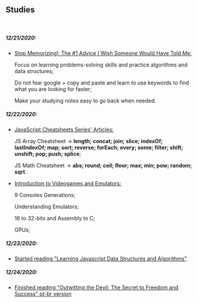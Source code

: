 ## Studies

<br>

##### 12/21/2020:

- [Stop Memorizing!: The #1 Advice I Wish Someone Would Have Told Me:](https://dev.to/brendamichellle/stop-memorizing-the-1-advice-i-wish-someone-would-have-told-me-5cnj)

  Focus on learning problems-solving skills and practice algorithms and data structures;

  Do not fear google + copy and paste and learn to use keywords to find what you are looking for faster;

  Make your studying notes easy to go back when needed.
  <br>

##### 12/22/2020:

- [JavaScript Cheatsheets Series' Articles:](https://dev.to/sakhnyuk/series/10123)

  JS Array Cheatsheet -> <strong>length; concat; join; slice; indexOf; lastIndexOf; map; sort; reverse; forEach; every; some; filter; shift; unshift; pop; push; splice</strong>;

  JS Math Cheatsheet -> <strong>abs; round; ceil; floor; max; min; pow; random; sqrt</strong>.
  <br>

- [Introduction to Videogames and Emulators:](https://youtu.be/vUqLLpUJ47s)

  9 Consoles Generations;

  Understanding Emulators;

  16 to 32-bits and Assembly to C;

  GPUs;
  <br>
  
##### 12/23/2020:

- [Started reading "Learning Javascript Data Structures and Algorithms"](https://www.amazon.com.br/Learning-JavaScript-Data-Structures-Algorithms/dp/1783554878)
  <br>
  
##### 12/24/2020:

- [Finished reading "Outwitting the Devil: The Secret to Freedom and Success" pt-br version](https://www.amazon.com/Mais-Esperto-Que-Diabo-Liberdade/dp/8568014003)
  <br>
  


